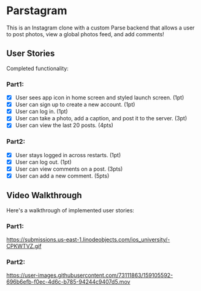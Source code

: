 # Parstagram

This is an Instagram clone with a custom Parse backend that allows a user to post photos, view a global photos feed, and add comments!

## User Stories

Completed functionality:
### Part1:
- [x] User sees app icon in home screen and styled launch screen. (1pt)
- [x] User can sign up to create a new account. (1pt)
- [x] User can log in. (1pt)
- [x] User can take a photo, add a caption, and post it to the server. (3pt)
- [x] User can view the last 20 posts. (4pts)
### Part2:
- [X] User stays logged in across restarts. (1pt)
- [X] User can log out. (1pt)
- [X] User can view comments on a post. (3pts)
- [X] User can add a new comment. (5pts)

## Video Walkthrough

Here's a walkthrough of implemented user stories:
### Part1:
https://submissions.us-east-1.linodeobjects.com/ios_university/-CPKWTVZ.gif
### Part2:
https://user-images.githubusercontent.com/73111863/159105592-696b6efb-f0ec-4d6c-b785-94244c9407d5.mov
